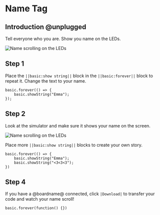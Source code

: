 # Name Tag

## Introduction @unplugged

Tell everyone who you are. Show you name on the LEDs.

![Name scrolling on the LEDs](/static/calliope/tutorials/02_nametag_animation.gif)

## Step 1

Place the ``||basic:show string||`` block in the ``||basic:forever||`` block to repeat it. Change the text to your name.

```blocks
basic.forever(() => {
    basic.showString("Emma");
});
```

## Step 2

Look at the simulator and make sure it shows your name on the screen.

![Name scrolling on the LEDs](/static/calliope/tutorials/02_nametag_animation.gif)


Place more ``||basic:show string||`` blocks to create your own story.

```blocks
basic.forever(() => {
    basic.showString("Emma");
    basic.showString("<3<3<3");
})
```

## Step 4

If you have a @boardname@ connected, click ``|Download|`` to transfer your code and watch your name scroll!

```template
basic.forever(function() {})
```